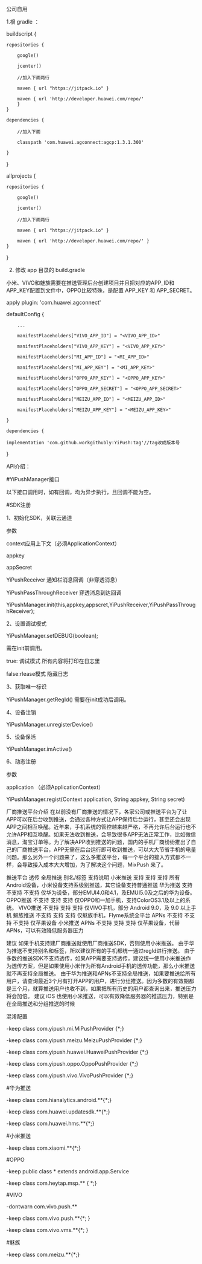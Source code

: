 
公司自用

1.根 gradle ：

buildscript {

    repositories {
    
        google()
        
        jcenter()
        
        //加入下面两行
        
        maven { url "https://jitpack.io" }
        
        maven { url 'http://developer.huawei.com/repo/'
        }
    }
    
    dependencies {
    
        //加入下面
        
        classpath 'com.huawei.agconnect:agcp:1.3.1.300'
        
    }
}


allprojects {

    repositories {
    
        google()
        
        jcenter()
        
        //加入下面两行
        
        maven { url "https://jitpack.io" }
        
        maven { url 'http://developer.huawei.com/repo/' }
    }
}

2. 修改 app 目录的 build.gradle

小米、VIVO和魅族需要在推送管理后台创建项目并且把对应的APP_ID和APP_KEY配置到文件中，OPPO比较特殊，是配置 APP_KEY 和 APP_SECRET。

apply plugin: 'com.huawei.agconnect'

 defaultConfig {
 
        ...
        
        manifestPlaceholders["VIVO_APP_ID"] = "<VIVO_APP_ID>"
        
        manifestPlaceholders["VIVO_APP_KEY"] = "<VIVO_APP_KEY>"
        
        manifestPlaceholders["MI_APP_ID"] = "<MI_APP_ID>"
        
        manifestPlaceholders["MI_APP_KEY"] = "<MI_APP_KEY>"
        
        manifestPlaceholders["OPPO_APP_KEY"] = "<OPPO_APP_KEY>"
        
        manifestPlaceholders["OPPO_APP_SECRET"] = "<OPPO_APP_SECRET>"
        
        manifestPlaceholders["MEIZU_APP_ID"] = "<MEIZU_APP_ID>"
        
        manifestPlaceholders["MEIZU_APP_KEY"] = "<MEIZU_APP_KEY>"
        
    }
    
    dependencies {
    
    implementation 'com.github.workgithubly:YiPush:tag'//tag改成版本号
    
}



API介绍：

#YiPushManager接口

以下接口调用时，如有回调，均为异步执行，且回调不能为空。

#SDK注册

1、初始化SDK，关联云通道

 参数

 context应用上下文（必须ApplicationContext）

 appkey 

 appSecret

 YiPushReceiver 通知栏消息回调（非穿透消息）

 YiPushPassThroughReceiver 穿透消息到达回调

 YiPushManager.init(this,appkey,appscret,YiPushReceiver,YiPushPassThroughReceiver);
 

2、设置调试模式

 YiPushManager.setDEBUG(boolean);

 需在init前调用。

 true: 调试模式 所有内容将打印在日志里

 false:rlease模式 隐藏日志

3、获取唯一标识

 YiPushManager.getRegId() 需要在init成功后调用。

4、设备注销

 YiPushManager.unregisterDevice()
 
5、设备保活

YiPushManager.imActive()

6、动态注册

参数

application （必须ApplicationContext）

YiPushManager.regist(Context application, String appkey, String secret)
 
厂商推送平台介绍
在以前没有厂商推送的情况下，各家公司或推送平台为了让APP可以在后台收到推送，会通过各种方式让APP保持后台运行，甚至还会出现APP之间相互唤醒。近年来，手机系统的管控越来越严格，不再允许后台运行也不允许APP相互唤醒。如果无法收到推送，会导致很多APP无法正常工作，比如微信消息，淘宝订单等。为了解决APP收到推送的问题，国内的手机厂商纷纷推出了自己的厂商推送平台，APP无需在后台运行即可收到推送，可以大大节省手机的电量问题。那么另外一个问题来了，这么多推送平台，每一个平台的接入方式都不一样，会导致接入成本大大增加，为了解决这个问题，MixPush 来了。

推送平台	透传	全局推送	别名/标签	支持说明
小米推送	支持	支持	支持	所有Android设备，小米设备支持系级别推送，其它设备支持普通推送
华为推送	支持	不支持	不支持	仅华为设备，部分EMUI4.0和4.1，及EMUI5.0及之后的华为设备。
OPPO推送	不支持	支持	支持	仅OPPO和一加手机，支持ColorOS3.1及以上的系统。
VIVO推送	不支持	支持	支持	仅VIVO手机，部分 Android 9.0，及 9.0 以上手机
魅族推送	不支持	支持	支持	仅魅族手机，Flyme系统全平台
APNs	不支持	不支持	不支持	仅苹果设备
小米推送 APNs	不支持	支持	支持	仅苹果设备，代替APNs，可以有效降低服务器压力 
 
建议
如果手机支持建厂商推送就使用厂商推送SDK，否则使用小米推送。
由于华为推送不支持别名和标签，所以建议所有的手机都统一通过regId进行推送。
由于多数的推送SDK不支持透传，如果APP需要支持透传，建议统一使用小米推送作为透传方案，但是如果使用小米作为所有Android手机的透传功能，那么小米推送就不再支持全局推送。
由于华为推送和APNs不支持全局推送，如果要推送给所有用户，请查询最近3个月有打开APP的用户，进行分组推送。因为多数的有效期都是三个月，就算推送用户也收不到，如果把所有历史的用户都查询出来，推送压力将会加倍。
建议 iOS 也使用小米推送，可以有效降低服务器的推送压力，特别是在全局推送和分组推送的时候
 
 混淆配置
 
-keep class com.yipush.mi.MiPushProvider {*;}

-keep class com.yipush.meizu.MeizuPushProvider {*;}

-keep class com.yipush.huawei.HuaweiPushProvider {*;}

-keep class com.yipush.oppo.OppoPushProvider {*;}

-keep class com.yipush.vivo.VivoPushProvider {*;}

 
#华为推送

-keep class com.hianalytics.android.**{*;} 

-keep class com.huawei.updatesdk.**{*;} 

-keep class com.huawei.hms.**{*;}

#小米推送

-keep class com.xiaomi.**{*;}


#OPPO

-keep public class * extends android.app.Service

-keep class com.heytap.msp.** { *;}


#VIVO

-dontwarn com.vivo.push.** 

-keep class com.vivo.push.**{*; } 

-keep class com.vivo.vms.**{*; }

#魅族

-keep class com.meizu.**{*;}


